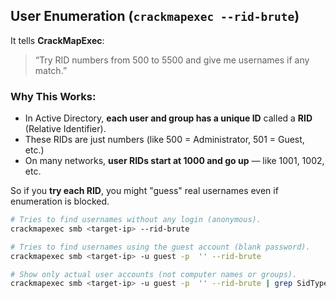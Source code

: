 ## **User Enumeration (`crackmapexec --rid-brute`)**

It tells **CrackMapExec**:

> “Try RID numbers from 500 to 5500 and give me usernames if any match.”
> 

### Why This Works:

- In Active Directory, **each user and group has a unique ID** called a **RID** (Relative Identifier).
- These RIDs are just numbers (like 500 = Administrator, 501 = Guest, etc.)
- On many networks, **user RIDs start at 1000 and go up** — like 1001, 1002, etc.

So if you **try each RID**, you might "guess" real usernames even if enumeration is blocked.

```bash
# Tries to find usernames without any login (anonymous).
crackmapexec smb <target-ip> --rid-brute

# Tries to find usernames using the guest account (blank password).
crackmapexec smb <target-ip> -u guest -p  '' --rid-brute

# Show only actual user accounts (not computer names or groups).
crackmapexec smb <target-ip> -u guest -p  '' --rid-brute | grep SidTypeUser
```


